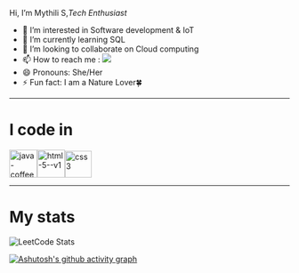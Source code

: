 Hi, I’m Mythili S,*Tech Enthusiast*
 -  👀 I’m interested in Software development & IoT
 -  🌱 I’m currently learning SQL
 -  💞️ I’m looking to collaborate on Cloud computing
 -   📫 How to reach me : [<img src="https://img.shields.io/badge/LinkedIn-0077B5?style=for-the-badge&logo=linkedin&logoColor=white"/>](https://www.linkedin.com/in/mythili-sakthivel-2abab7263/)
 -  😄 Pronouns: She/Her
 -  ⚡ Fun fact: I am a Nature Lover🍀
 ---
 # I code in
 <img width="50" height="50" src="https://img.icons8.com/color/48/java-coffee-cup-logo--v1.png" alt="java-coffee-cup-logo--v1"/><img width="50" height="50" src="https://img.icons8.com/color/48/html-5--v1.png" alt="html-5--v1"/><img width="48" height="48" src="https://img.icons8.com/color/48/css3.png" alt="css3"/>

<!---
mythili2804/mythili2804 is a ✨ special ✨ repository because its `README.md` (this file) appears on your GitHub profile.
You can click the Preview link to take a look at your changes.
--->
---
# My stats
![LeetCode Stats](https://leetcard.jacoblin.cool/Mythili_Sakthivel?theme=dark&font=Marmelad)

[![Ashutosh's github activity graph](https://github-readme-activity-graph.vercel.app/graph?username=mythili2804&bg_color=121212&color=ffffff&line=5deac7&point=ffffff&area=true&hide_border=true)](https://github.com/ashutosh00710/github-readme-activity-graph)
